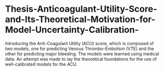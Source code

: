 # Thesis-Anticoagulant-Utility-Score-and-Its-Theoretical-Motivation-for-Model-Uncertainty-Calibration-
Introducing the Anti-Coagulant Utility (ACU) score, which is composed of two models, one for predicting Venous Thrombo-Embolism (VTE) and the other for predicting major bleeding. The models were learned using medical data. An attempt was made to lay the theoretical foundations for the use of well-calibrated models for the ACU.
